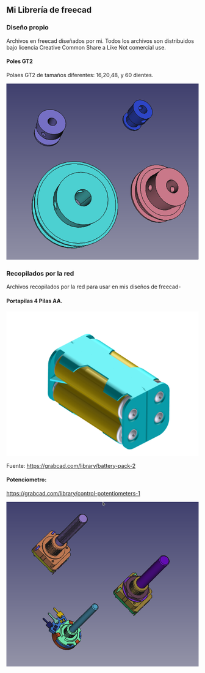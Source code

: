 ## Mi Librería  de freecad

### Diseño propio

Archivos en freecad diseñados por mi. Todos los archivos son distribuidos 
bajo licencia Creative Common Share a Like Not comercial use.

#### Poles GT2

Polaes GT2 de tamaños diferentes: 16,20,48, y 60 dientes.

![polesas](./imagenes/poleasgt2.png)


### Recopilados por la red

Archivos recopilados por la red para usar en mis diseños de freecad-

#### Portapilas 4 Pilas AA.


![pilas](./imagenes/pack4aa.png)


Fuente: https://grabcad.com/library/battery-pack-2


#### Potenciometro:

https://grabcad.com/library/control-potentiometers-1

![Potenciometro](./imagenes/potenciometros.png)


